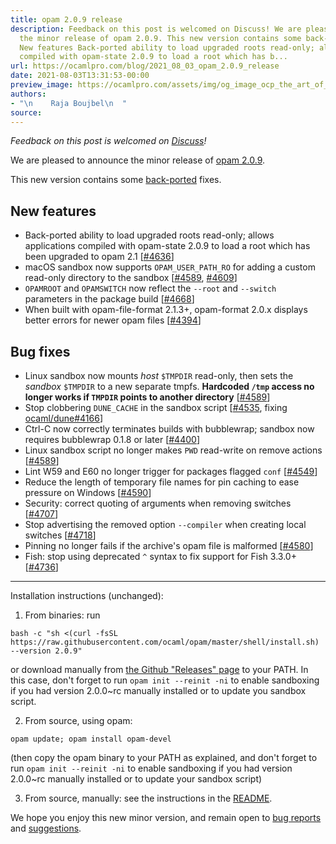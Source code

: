 ```yaml
---
title: opam 2.0.9 release
description: Feedback on this post is welcomed on Discuss! We are pleased to announce
  the minor release of opam 2.0.9. This new version contains some back-ported fixes.
  New features Back-ported ability to load upgraded roots read-only; allows applications
  compiled with opam-state 2.0.9 to load a root which has b...
url: https://ocamlpro.com/blog/2021_08_03_opam_2.0.9_release
date: 2021-08-03T13:31:53-00:00
preview_image: https://ocamlpro.com/assets/img/og_image_ocp_the_art_of_prog.png
authors:
- "\n    Raja Boujbel\n  "
source:
---
```


<p><em>Feedback on this post is welcomed on <a href="https://discuss.ocaml.org/t/ann-opam-2-1-0/8255">Discuss</a>!</em></p>
<p>We are pleased to announce the minor release of <a href="https://github.com/ocaml/opam/releases/tag/2.0.9">opam 2.0.9</a>.</p>
<p>This new version contains some <a href="https://github.com/ocaml/opam/pull/4547">back-ported</a> fixes.</p>
<h2>New features</h2>
<ul>
<li>Back-ported ability to load upgraded roots read-only; allows applications compiled with opam-state 2.0.9 to load a root which has been upgraded to opam 2.1 [<a href="https://github.com/ocaml/opam/issues/4636">#4636</a>]
</li>
<li>macOS sandbox now supports <code>OPAM_USER_PATH_RO</code> for adding a custom read-only directory to the sandbox [<a href="https://github.com/ocaml/opam/issues/4589">#4589</a>, <a href="https://github.com/ocaml/opam/issues/4609">#4609</a>]
</li>
<li><code>OPAMROOT</code> and <code>OPAMSWITCH</code> now reflect the <code>--root</code> and <code>--switch</code> parameters in the package build [<a href="https://github.com/ocaml/opam/issues/4668">#4668</a>]
</li>
<li>When built with opam-file-format 2.1.3+, opam-format 2.0.x displays better errors for newer opam files [<a href="https://github.com/ocaml/opam/issues/4394">#4394</a>]
</li>
</ul>
<h2>Bug fixes</h2>
<ul>
<li>Linux sandbox now mounts <em>host</em> <code>$TMPDIR</code> read-only, then sets the <em>sandbox</em> <code>$TMPDIR</code> to a new separate tmpfs. <strong>Hardcoded <code>/tmp</code> access no longer works if <code>TMPDIR</code> points to another directory</strong> [<a href="https://github.com/ocaml/opam/issues/4589">#4589</a>]
</li>
<li>Stop clobbering <code>DUNE_CACHE</code> in the sandbox script [<a href="https://github.com/ocaml/opam/issues/4535">#4535</a>, fixing <a href="https://github.com/ocaml/dune/issues/4166">ocaml/dune#4166</a>]
</li>
<li>Ctrl-C now correctly terminates builds with bubblewrap; sandbox now requires bubblewrap 0.1.8 or later [<a href="https://github.com/ocaml/opam/issues/4400">#4400</a>]
</li>
<li>Linux sandbox script no longer makes <code>PWD</code> read-write on remove actions [<a href="https://github.com/ocaml/opam/issues/4589">#4589</a>]
</li>
<li>Lint W59 and E60 no longer trigger for packages flagged <code>conf</code> [<a href="https://github.com/ocaml/opam/issues/4549">#4549</a>]
</li>
<li>Reduce the length of temporary file names for pin caching to ease pressure on Windows [<a href="https://github.com/ocaml/opam/issues/4590">#4590</a>]
</li>
<li>Security: correct quoting of arguments when removing switches [<a href="https://github.com/ocaml/opam/issues/4707">#4707</a>]
</li>
<li>Stop advertising the removed option <code>--compiler</code> when creating local switches [<a href="https://github.com/ocaml/opam/issues/4718">#4718</a>]
</li>
<li>Pinning no longer fails if the archive's opam file is malformed [<a href="https://github.com/ocaml/opam/issues/4580">#4580</a>]
</li>
<li>Fish: stop using deprecated <code>^</code> syntax to fix support for Fish 3.3.0+ [<a href="https://github.com/ocaml/opam/issues/4736">#4736</a>]
</li>
</ul>
<hr>
<p>Installation instructions (unchanged):</p>
<ol>
<li>From binaries: run
</li>
</ol>
<pre><code class="language-shell-session">bash -c "sh &lt;(curl -fsSL https://raw.githubusercontent.com/ocaml/opam/master/shell/install.sh) --version 2.0.9"
</code></pre>
<p>or download manually from <a href="https://github.com/ocaml/opam/releases/tag/2.0.9">the Github "Releases" page</a> to your PATH. In this case, don't forget to run <code>opam init --reinit -ni</code> to enable sandboxing if you had version 2.0.0~rc manually installed or to update you sandbox script.</p>
<ol start="2">
<li>From source, using opam:
</li>
</ol>
<pre><code class="language-shell-session">opam update; opam install opam-devel
</code></pre>
<p>(then copy the opam binary to your PATH as explained, and don't forget to run <code>opam init --reinit -ni</code> to enable sandboxing if you had version 2.0.0~rc manually installed or to update your sandbox script)</p>
<ol start="3">
<li>From source, manually: see the instructions in the <a href="https://github.com/ocaml/opam/tree/2.0.9#compiling-this-repo">README</a>.
</li>
</ol>
<p>We hope you enjoy this new minor version, and remain open to <a href="https://github.com/ocaml/opam/issues">bug reports</a> and <a href="https://github.com/ocaml/opam/issues">suggestions</a>.</p>

